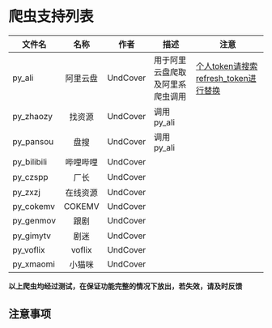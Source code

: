 # 爬虫支持列表

|文件名|名称|作者|描述|注意|
|---|:---:|:---:|---|---|
|py_ali|阿里云盘|UndCover|用于阿里云盘爬取及阿里系爬虫调用|[个人token请搜索refresh_token进行替换](#py_ali)|
|py_zhaozy|找资源|UndCover|调用py_ali||
|py_pansou|盘搜|UndCover|调用py_ali||
|py_bilibili|哔哩哔哩|UndCover|||
|py_czspp|厂长|UndCover|||
|py_zxzj|在线资源|UndCover|||
|py_cokemv|COKEMV|UndCover|||
|py_genmov|跟剧|UndCover|||
|py_gimytv|剧迷|UndCover|||
|py_voflix|voflix|UndCover|||
|py_xmaomi|小猫咪|UndCover|||

**以上爬虫均经过测试，在保证功能完整的情况下放出，若失效，请及时反馈**

## 注意事项
<div id="py_ali" ></div>



